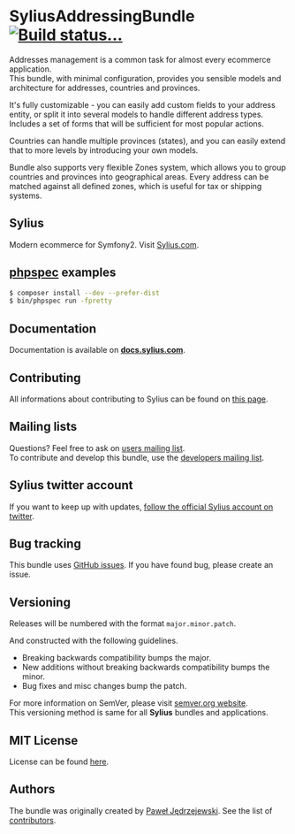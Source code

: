 SyliusAddressingBundle [![Build status...](https://secure.travis-ci.org/Sylius/SyliusAddressingBundle.png?branch=master)](http://travis-ci.org/Sylius/SyliusAddressingBundle)
======================

Addresses management is a common task for almost every ecommerce application.  
This bundle, with minimal configuration, provides you sensible models and architecture for addresses, countries and provinces.

It's fully customizable - you can easily add custom fields to your address entity, or split it into several models to handle different address types.
Includes a set of forms that will be sufficient for most popular actions.

Countries can handle multiple provinces (states), and you can easily extend that to more levels by introducing your own models.

Bundle also supports very flexible Zones system, which allows you to group countries and provinces into geographical areas.
Every address can be matched against all defined zones, which is useful for tax or shipping systems.

Sylius
------

Modern ecommerce for Symfony2. Visit [Sylius.com](http://sylius.com).

[phpspec](http://phpspec.net) examples
--------------------------------------

``` bash
$ composer install --dev --prefer-dist
$ bin/phpspec run -fpretty
```

Documentation
-------------

Documentation is available on [**docs.sylius.com**](http://docs.sylius.com/en/latest/bundles/SyliusAddressingBundle/index.html).

Contributing
------------

All informations about contributing to Sylius can be found on [this page](http://docs.sylius.com/en/latest/contributing/index.html).

Mailing lists
-------------

Questions? Feel free to ask on [users mailing list](http://groups.google.com/group/sylius).  
To contribute and develop this bundle, use the [developers mailing list](http://groups.google.com/group/sylius-dev).

Sylius twitter account
----------------------

If you want to keep up with updates, [follow the official Sylius account on twitter](http://twitter.com/Sylius).

Bug tracking
------------

This bundle uses [GitHub issues](https://github.com/Sylius/SyliusAddressingBundle/issues).
If you have found bug, please create an issue.

Versioning
----------

Releases will be numbered with the format `major.minor.patch`.

And constructed with the following guidelines.

* Breaking backwards compatibility bumps the major.
* New additions without breaking backwards compatibility bumps the minor.
* Bug fixes and misc changes bump the patch.

For more information on SemVer, please visit [semver.org website](http://semver.org/).  
This versioning method is same for all **Sylius** bundles and applications.

MIT License
-----------

License can be found [here](https://github.com/Sylius/SyliusAddressingBundle/blob/master/Resources/meta/LICENSE).

Authors
-------

The bundle was originally created by [Paweł Jędrzejewski](http://pjedrzejewski.com).
See the list of [contributors](https://github.com/Sylius/SyliusAddressingBundle/contributors).
